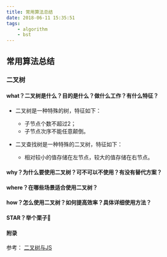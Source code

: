 ```yaml
---
title: 常用算法总结
date: 2018-06-11 15:35:51
tags:
    - algorithm
    - bst
---
```


## 常用算法总结

<!-- more -->

### 二叉树

#### what？二叉树是什么？目的是什么？做什么工作？有什么特征？

- 二叉树是一种特殊的树，特征如下：
    - 子节点个数不超过2；
    - 子节点次序不能任意颠倒。

- 二叉查找树是一种特殊的二叉树，特征如下：
    - 相对较小的值存储在左节点，较大的值存储在右节点。


#### why？为什么要使用二叉树？可不可以不使用？有没有替代方案？


#### where？在哪些场景适合使用二叉树？


#### how？怎么使用二叉树？如何提高效率？具体详细使用方法？



#### STAR？举个栗子🌰



####  附录

参考： [二叉树与JS](http://foreverz.cn/2016/10/19/%E4%BA%8C%E5%8F%89%E6%A0%91%E4%B8%8EJavaScript/)
